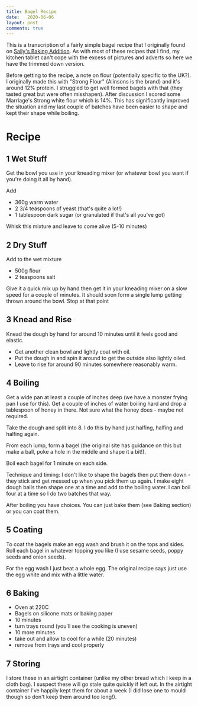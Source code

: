 ```yaml
---
title: Bagel Recipe
date:   2020-06-06
layout: post
comments: true
---
```


This is a transcription of a fairly simple bagel recipe that I originally found on [Sally's Baking Addition](https://sallysbakingaddiction.com/homemade-bagels/).  As with most of these recipes that I find, my kitchen tablet can't cope with the excess of pictures and adverts so here we have the trimmed down version.

Before getting to the recipe, a note on flour (potentially specific to the UK?).  I originally made this with "Strong Flour" (Alinsons is the brand) and it's around 12% protein.  I struggled to get well formed bagels with that (they tasted great but were often misshapen).  After discussion I scored some Marriage's Strong white flour which is 14%.  This has significantly improved the situation and my last couple of batches have been easier to shape and kept their shape while boiling.

Recipe
===

1 Wet Stuff
---

Get the bowl you use in your kneading mixer (or whatever bowl you want if you're doing it all by hand).

Add
- 360g warm water
- 2 3/4 teaspoons of yeast (that's quite a lot!)
- 1 tablespoon dark sugar (or granulated if that's all you've got)

Whisk this mixture and leave to come alive (5-10 minutes)

2 Dry Stuff
---

Add to the wet mixture

-   500g flour
-   2 teaspoons salt

Give it a quick mix up by hand then get it in your kneading mixer on a slow speed for a couple of minutes.  It should soon form a single lump getting thrown around the bowl.  Stop at that point

3 Knead and Rise
---

Knead the dough by hand for around 10 minutes until it feels good and elastic.

- Get another clean bowl and lightly coat with oil.
- Put the dough in and spin it around to get the outside also lightly oiled.
- Leave to rise for around 90 minutes somewhere reasonably warm.

4 Boiling
---

Get a wide pan at least a couple of inches deep (we have a monster frying pan I use for this).  Get a couple of inches of water boiling hard and drop a tablespoon of honey in there. Not sure what the honey does - maybe not required.

Take the dough and split into 8.  I do this by hand just halfing, halfing and halfing again.

From each lump, form a bagel (the original site has guidance on this but make a ball, poke a hole in the middle and shape it a bit!).

Boil each bagel for 1 minute on each side.

Technique and timing:  I don't like to shape the bagels then put them down - they stick and get messed up when you pick them up again.  I make eight dough balls then shape one at a time and add to the boiling water.  I can boil four at a time so I do two batches that way.

After boiling you have choices.  You can just bake them (see Baking section) or you can coat them.

5 Coating
---

To coat the bagels make an egg wash and brush it on the tops and sides.  Roll each bagel in whatever topping you like (I use sesame seeds, poppy seeds and onion seeds).

For the egg wash I just beat a whole egg.  The original recipe says just use the egg white and mix with a little water.

6 Baking
---

- Oven at 220C
- Bagels on silicone mats or baking paper
- 10 minutes
- turn trays round (you'll see the cooking is uneven)
- 10 more minutes
- take out and allow to cool for a while (20 minutes)
- remove from trays and cool properly

7 Storing
---

I store these in an airtight container (unlike my other bread which I keep in a cloth bag).  I suspect these will go stale quite quickly if left out.  In the airtight container I've happily kept them for about a week (I did lose one to mould though so don't keep them around too long!).

